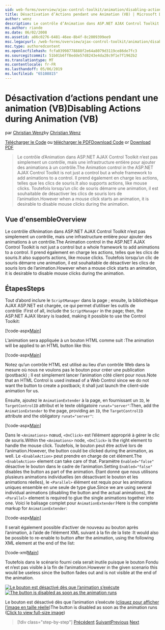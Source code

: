```yaml
---
uid: web-forms/overview/ajax-control-toolkit/animation/disabling-actions-during-animation-vb
title: Désactivation d’Actions pendant une Animation (VB) | Microsoft Docs
author: wenz
description: Le contrôle d’Animation dans ASP.NET AJAX Control Toolkit n’est pas simplement un contrôle, mais une infrastructure entière pour ajouter des animations à un contrôle. Il prend également en charge d’action...
ms.author: riande
ms.date: 06/02/2008
ms.assetid: a86c0276-6481-46ee-8b4f-8c2009399ee9
msc.legacyurl: /web-forms/overview/ajax-control-toolkit/animation/disabling-actions-during-animation-vb
msc.type: authoredcontent
ms.openlocfilehash: fcfa03998778888f2e64a8079d3119ce86de7fc3
ms.sourcegitcommit: 51b01b6ff8edde57d8243e4da28c9f1e7f1962b2
ms.translationtype: MT
ms.contentlocale: fr-FR
ms.lasthandoff: 05/06/2019
ms.locfileid: "65108815"
---
```

# <a name="disabling-actions-during-animation-vb"></a><span data-ttu-id="75210-104">Désactivation d’actions pendant une animation (VB)</span><span class="sxs-lookup"><span data-stu-id="75210-104">Disabling Actions during Animation (VB)</span></span>

<span data-ttu-id="75210-105">par [Christian Wenz](https://github.com/wenz)</span><span class="sxs-lookup"><span data-stu-id="75210-105">by [Christian Wenz](https://github.com/wenz)</span></span>

<span data-ttu-id="75210-106">[Télécharger le Code](http://download.microsoft.com/download/f/9/a/f9a26acd-8df4-4484-8a18-199e4598f411/Animation7.vb.zip) ou [télécharger le PDF](http://download.microsoft.com/download/6/7/1/6718d452-ff89-4d3f-a90e-c74ec2d636a3/animation7VB.pdf)</span><span class="sxs-lookup"><span data-stu-id="75210-106">[Download Code](http://download.microsoft.com/download/f/9/a/f9a26acd-8df4-4484-8a18-199e4598f411/Animation7.vb.zip) or [Download PDF](http://download.microsoft.com/download/6/7/1/6718d452-ff89-4d3f-a90e-c74ec2d636a3/animation7VB.pdf)</span></span>

> <span data-ttu-id="75210-107">Le contrôle d’Animation dans ASP.NET AJAX Control Toolkit n’est pas simplement un contrôle, mais une infrastructure entière pour ajouter des animations à un contrôle.</span><span class="sxs-lookup"><span data-stu-id="75210-107">The Animation control in the ASP.NET AJAX Control Toolkit is not just a control but a whole framework to add animations to a control.</span></span> <span data-ttu-id="75210-108">Il prend également en charge les actions, telles que les clics de souris.</span><span class="sxs-lookup"><span data-stu-id="75210-108">It also supports actions, like mouse clicks.</span></span> <span data-ttu-id="75210-109">Toutefois lorsqu’un clic de souris démarre une animation, il est souhaitable de désactiver les clics de souris lors de l’animation.</span><span class="sxs-lookup"><span data-stu-id="75210-109">However when a mouse click starts an animation, it is desirable to disable mouse clicks during the animation.</span></span>

## <a name="overview"></a><span data-ttu-id="75210-110">Vue d'ensemble</span><span class="sxs-lookup"><span data-stu-id="75210-110">Overview</span></span>

<span data-ttu-id="75210-111">Le contrôle d’Animation dans ASP.NET AJAX Control Toolkit n’est pas simplement un contrôle, mais une infrastructure entière pour ajouter des animations à un contrôle.</span><span class="sxs-lookup"><span data-stu-id="75210-111">The Animation control in the ASP.NET AJAX Control Toolkit is not just a control but a whole framework to add animations to a control.</span></span> <span data-ttu-id="75210-112">Il prend également en charge les actions, telles que les clics de souris.</span><span class="sxs-lookup"><span data-stu-id="75210-112">It also supports actions, like mouse clicks.</span></span> <span data-ttu-id="75210-113">Toutefois lorsqu’un clic de souris démarre une animation, il est souhaitable de désactiver les clics de souris lors de l’animation.</span><span class="sxs-lookup"><span data-stu-id="75210-113">However when a mouse click starts an animation, it is desirable to disable mouse clicks during the animation.</span></span>

## <a name="steps"></a><span data-ttu-id="75210-114">Étapes</span><span class="sxs-lookup"><span data-stu-id="75210-114">Steps</span></span>

<span data-ttu-id="75210-115">Tout d’abord inclure le `ScriptManager` dans la page ; ensuite, la bibliothèque AJAX ASP.NET est chargée, ce qui permet d’utiliser les outils de contrôle :</span><span class="sxs-lookup"><span data-stu-id="75210-115">First of all, include the `ScriptManager` in the page; then, the ASP.NET AJAX library is loaded, making it possible to use the Control Toolkit:</span></span>

[!code-aspx[Main](disabling-actions-during-animation-vb/samples/sample1.aspx)]

<span data-ttu-id="75210-116">L’animation sera appliquée à un bouton HTML comme suit :</span><span class="sxs-lookup"><span data-stu-id="75210-116">The animation will be applied to an HTML button like this:</span></span>

[!code-aspx[Main](disabling-actions-during-animation-vb/samples/sample2.aspx)]

<span data-ttu-id="75210-117">Notez qu’un contrôle HTML est utilisé au lieu d’un contrôle Web dans la mesure où nous ne voulons pas le bouton pour créer une publication (postback) ; Il est simplement lancer l’animation côté client pour nous.</span><span class="sxs-lookup"><span data-stu-id="75210-117">Note that an HTML Control is used instead of a Web Control since we do not want the button to create a postback; it shall just launch the client-side animation for us.</span></span>

<span data-ttu-id="75210-118">Ensuite, ajoutez le `AnimationExtender` à la page, en fournissant un `ID`, le `TargetControlID` attribut et le texte obligatoire `runat="server"`:</span><span class="sxs-lookup"><span data-stu-id="75210-118">Then, add the `AnimationExtender` to the page, providing an `ID`, the `TargetControlID` attribute and the obligatory `runat="server"`:</span></span>

[!code-aspx[Main](disabling-actions-during-animation-vb/samples/sample3.aspx)]

<span data-ttu-id="75210-119">Dans le `<Animations>` nœud, `<OnClick>` est l’élément approprié à gérer le clic de souris.</span><span class="sxs-lookup"><span data-stu-id="75210-119">Within the `<Animations>` node, `<OnClick>` is the right element to handle the mouse click.</span></span> <span data-ttu-id="75210-120">Toutefois, le bouton peut être activé lors de l’animation.</span><span class="sxs-lookup"><span data-stu-id="75210-120">However, the button could be clicked during the animation, as well.</span></span> <span data-ttu-id="75210-121">Le `<EnableAction>` peut prendre en charge de cet élément.</span><span class="sxs-lookup"><span data-stu-id="75210-121">The `<EnableAction>` element can take care of that.</span></span> <span data-ttu-id="75210-122">Paramètre `Enabled="false"` désactive le bouton dans le cadre de l’animation.</span><span class="sxs-lookup"><span data-stu-id="75210-122">Setting `Enabled="false"` disables the button as part of the animation.</span></span> <span data-ttu-id="75210-123">Étant donné que nous utilisons plusieurs animations individuelles (en désactivant le bouton et les animations réelles), le `<Parallel>` élément est requis pour les animations uniques ensemble en une seule de type glue.</span><span class="sxs-lookup"><span data-stu-id="75210-123">Since we are using several individual animations (disabling the button and the actual animations), the `<Parallel>` element is required to glue the single animations together into one.</span></span> <span data-ttu-id="75210-124">Voici le balisage complet pour `AnimationExtender`:</span><span class="sxs-lookup"><span data-stu-id="75210-124">Here is the complete markup for `AnimationExtender`:</span></span>

[!code-aspx[Main](disabling-actions-during-animation-vb/samples/sample4.aspx)]

<span data-ttu-id="75210-125">Il serait également possible d’activer de nouveau au bouton après l’animation, à l’aide de l’élément XML suivant à la fin de la liste :</span><span class="sxs-lookup"><span data-stu-id="75210-125">It would also be possible to re-enable to button after the animation, using the following XML element at the end of the list:</span></span>

[!code-xml[Main](disabling-actions-during-animation-vb/samples/sample5.xml)]

<span data-ttu-id="75210-126">Toutefois dans le scénario fourni cela serait inutile puisque le bouton Fondu et n’est pas visible à la fin de l’animation.</span><span class="sxs-lookup"><span data-stu-id="75210-126">However in the given scenario this would be useless since the button fades out and is not visible at the end of the animation.</span></span>

<span data-ttu-id="75210-127">[![Le bouton est désactivé dès que l’animation s’exécute](disabling-actions-during-animation-vb/_static/image2.png)](disabling-actions-during-animation-vb/_static/image1.png)</span><span class="sxs-lookup"><span data-stu-id="75210-127">[![The button is disabled as soon as the animation runs](disabling-actions-during-animation-vb/_static/image2.png)](disabling-actions-during-animation-vb/_static/image1.png)</span></span>

<span data-ttu-id="75210-128">Le bouton est désactivé dès que l’animation s’exécute ([cliquez pour afficher l’image en taille réelle](disabling-actions-during-animation-vb/_static/image3.png))</span><span class="sxs-lookup"><span data-stu-id="75210-128">The button is disabled as soon as the animation runs ([Click to view full-size image](disabling-actions-during-animation-vb/_static/image3.png))</span></span>

> [!div class="step-by-step"]
> <span data-ttu-id="75210-129">[Précédent](animating-in-response-to-user-interaction-vb.md)
> [Suivant](triggering-an-animation-in-another-control-vb.md)</span><span class="sxs-lookup"><span data-stu-id="75210-129">[Previous](animating-in-response-to-user-interaction-vb.md)
[Next](triggering-an-animation-in-another-control-vb.md)</span></span>
